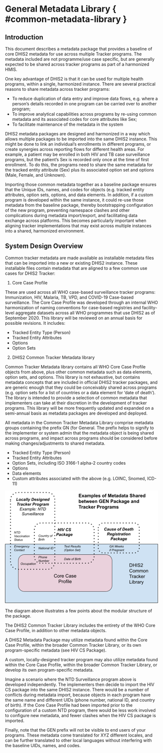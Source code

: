 # General Metadata Library { #common-metadata-library }

## Introduction

This document describes a metadata package that provides a baseline of core DHIS2 metadata for use across multiple Tracker programs. The metadata included are not programme/use case specific, but are generally expected to be shared across tracker programs as part of a harmonized HMIS.

One key advantage of DHIS2 is that it can be used for multiple health programs, within a single, harmonized instance. There are several practical reasons to share metadata across tracker programs:

- To reduce duplication of data entry and improve data flows, e.g. where a person’s details recorded in one program can be carried over to another program;
- To improve analytical capabilities across programs by re-using common metadata and its associated codes for core attributes like Sex;
- To facilitate maintenance of the metadata in the system

DHIS2 metadata packages are designed and harmonized in a way which allows multiple packages to be imported into the same DHIS2 instance. This might be done to link an individual’s enrollments in different programs, or create synergies across reporting flows for different health areas. For example, a patient may be enrolled in both HIV and TB case surveillance programs, but the patient’s Sex is recorded only once at the time of first enrollment. To do this, the programs need to share the same metadata for the tracked entity attribute (Sex) plus its associated option set and options (Male, Female, and Unknown).

Importing those common metadata together as a baseline package ensures that the Unique IDs, names, and codes for objects (e.g. tracked entity attributes, option sets, options, and data elements. In addition, if a custom program is developed within the same instance, it could re-use those metadata from the baseline package, thereby bootstrapping configuration of the new program, preventing namespace clashes and other complications during metadata import/export, and facilitating data exchange across platforms. This becomes particularly important when aligning tracker implementations that may exist across multiple instances into a shared, harmonized environment.

## System Design Overview

Common tracker metadata are made available as installable metadata files that can be imported into a new or existing DHIS2 instance. These installable files contain metadata that are aligned to a few common use cases for DHIS2 Tracker:

1. Core Case Profile

These are used across all WHO case-based surveillance tracker programs: Immunization, HIV, Malaria, TB, VPD, and COVID-19 Case-based surveillance. The Core Case Profile was developed through an internal WHO harmonization of naming conventions for case-based registries and facility-level aggregate datasets across all WHO programmes that use DHIS2 as of September 2020. This library will be reviewed on an annual basis for possible revisions. It includes:

- Tracked Entity Type (Person)
- Tracked Entity Attributes
- Options
- Option Sets

2. DHIS2 Common Tracker Metadata library

Common Tracker Metadata library contains all WHO Core Case Profile objects from above, plus other common metadata such as data elements, option sets, and options. This library is not exhaustive, but contains metadata concepts that are included in official DHIS2 tracker packages, and are generic enough that they could be conceivably shared across programs (e.g. option sets for a list of countries or a data element for ‘date of death’). The library is intended to provide a selection of common metadata that implementers can take at their discretion in the development of tracker programs. This library will be more frequently updated and expanded on a semi-annual basis as metadata packages are developed and deployed.

All metadata in the Common Tracker Metadata Library comprise metadata groups containing the prefix GN (for General. The prefix helps to signify to the implementer or system admin that the metadata object is being shared across programs, and impact across programs should be considered before making changes/adjustments to shared metadata.

- Tracked Entity Type (Person)
- Tracked Entity Attributes
- Option Sets, including ISO 3166-1 alpha-2 country codes
- Options
- Data elements
- Custom attributes associated with the above (e.g. LOINC, Snomed, ICD-11)

![Shared metadata diagram](resources/images/metadata-diagram-en.png)

The diagram above illustrates a few points about the modular structure of the package.

The DHIS2 Common Tracker Library includes the entirety of the WHO Core Case Profile, in addition to other metadata objects.

A DHIS2 Metadata Package may utilize metadata found within the Core Case Profile, within the broader Common Tracker Library, or its own program-specific metadata (see HIV CS Package).

A custom, locally-designed tracker program may also utilize metadata found within the Core Case Profile, within the broader Common Tracker Library, or develop its own program-specific metadata.

Imagine a scenario where the NTD Surveillance program above is developed independently. The implementers then decide to import the HIV CS package into the same DHIS2 instance. There would be a number of conflicts during metadata import, because objects in each program have the same name and different UIDs (phone number, national ID, and country of birth). If the Core Case Profile had been imported prior to the configuration of a custom NTD program, there would be less work involved to configure new metadata, and fewer clashes when the HIV CS package is imported.

Finally, note that the GEN prefix will not be visible to end users of your programs. These metadata come translated for XYZ different locales, and can be further translated to other local languages without interfering with the baseline UIDs, names, and codes.
